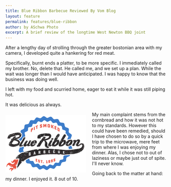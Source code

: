 ```yaml
---
title: Blue Ribbon Barbecue Reviewed By Vom Blog
layout: feature
permalink: features/blue-ribbon
author: by ASchwa Photo
excerpt: A brief review of the longtime West Newton BBQ joint
---
```



After a lengthy day of strolling through the greater bostonian area with my camera, I developed quite a hankering for red meat.

Specifically, burnt ends a platter, to be more specific. I immediately called my brother. No, delete that. He called me, and we set up a plan. While the wait was longer than I would have anticipated. I was happy to know that the business was doing well.

I left with my food and scurried home, eager to eat it while it was still piping hot.

It was delicious as always.


<img align="left" src="../assets/blue_ribbon.png" height="180px" width="250px" class="pic">

My main complaint stems from the cornbread and how it was not hot to my standards. However this could have been remedied, should I have chosen to do so by a quick trip to the microwave, mere feet from where I was enjoying my dinner. Alas, I chose not to out of laziness or maybe just out of spite. I'll never know.

Going back to the matter at hand: my dinner. I enjoyed it. 8 out of 10.


<style type="text/css">
 .pic{
    padding-right: 20px;
    padding-top: 10px

  }
 .pic-pic{
    padding-left: 20px;
    padding-top: 10px

  }
</style>
